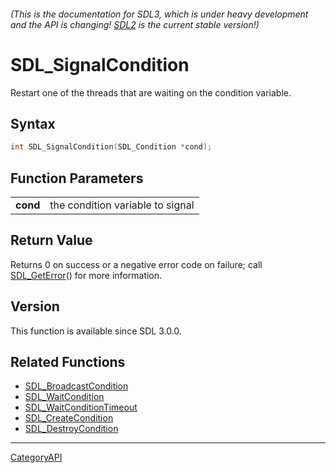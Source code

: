 ###### (This is the documentation for SDL3, which is under heavy development and the API is changing! [SDL2](https://wiki.libsdl.org/SDL2/) is the current stable version!)
# SDL_SignalCondition

Restart one of the threads that are waiting on the condition variable.

## Syntax

```c
int SDL_SignalCondition(SDL_Condition *cond);

```

## Function Parameters

|              |                                  |
| ------------ | -------------------------------- |
| **cond**     | the condition variable to signal |

## Return Value

Returns 0 on success or a negative error code on failure; call
[SDL_GetError](SDL_GetError.md)() for more information.

## Version

This function is available since SDL 3.0.0.

## Related Functions

* [SDL_BroadcastCondition](SDL_BroadcastCondition.md)
* [SDL_WaitCondition](SDL_WaitCondition.md)
* [SDL_WaitConditionTimeout](SDL_WaitConditionTimeout.md)
* [SDL_CreateCondition](SDL_CreateCondition.md)
* [SDL_DestroyCondition](SDL_DestroyCondition.md)

----
[CategoryAPI](CategoryAPI.md)
